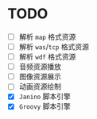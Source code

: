 TODO
====
- [ ] 解析 `map` 格式资源
- [ ] 解析 `was`/`tcp` 格式资源
- [ ] 解析 `wdf` 格式资源
- [ ] 音频资源播放
- [ ] 图像资源展示
- [ ] 动画资源绘制
- [x] `Janino` 脚本引擎
- [x] `Groovy` 脚本引擎